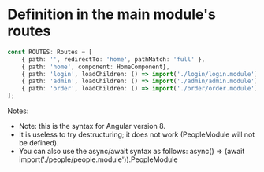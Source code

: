 <!-- .slide: class="with-code inconsolata" -->
# Definition in the main module's routes

```typescript
const ROUTES: Routes = [
    { path: '', redirectTo: 'home', pathMatch: 'full' },
    { path: 'home', component: HomeComponent},
    { path: 'login', loadChildren: () => import('./login/login.module').then(m => m.LoginModule) },
    { path: 'admin', loadChildren: () => import('./admin/admin.module').then(m => m.AdminModule) },
    { path: 'order', loadChildren: () => import('./order/order.module').then(m => m.OrderModule) }
];

```
<!-- .element: class="big-code" -->
Notes:
- Note: this is the syntax for Angular version 8.
- It is useless to try destructuring; it does not work (PeopleModule will not be defined).
- You can also use the async/await syntax as follows: async() => (await import('./people/people.module')).PeopleModule
